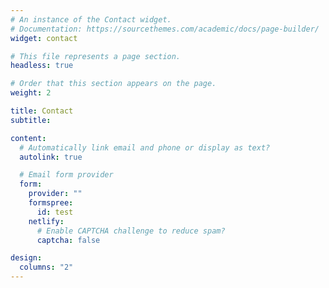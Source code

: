 ```yaml
---
# An instance of the Contact widget.
# Documentation: https://sourcethemes.com/academic/docs/page-builder/
widget: contact

# This file represents a page section.
headless: true

# Order that this section appears on the page.
weight: 2

title: Contact
subtitle:

content:
  # Automatically link email and phone or display as text?
  autolink: true

  # Email form provider
  form:
    provider: ""
    formspree:
      id: test
    netlify:
      # Enable CAPTCHA challenge to reduce spam?
      captcha: false

design:
  columns: "2"
---
```

